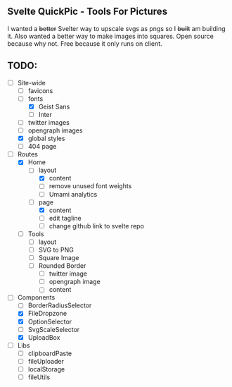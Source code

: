 ## Svelte QuickPic - Tools For Pictures

I wanted a ~~better~~ Svelter way to upscale svgs as pngs so I ~~built~~ am building it. Also wanted a better way to make images into squares. Open source because why not. Free because it only runs on client.

## TODO:

- [ ] Site-wide
  - [ ] favicons
  - [ ] fonts
    - [x] Geist Sans
    - [ ] Inter
  - [ ] twitter images
  - [ ] opengraph images
  - [x] global styles
  - [ ] 404 page
- [ ] Routes
  - [x] Home
    - [ ] layout
      - [x] content
      - [ ] remove unused font weights
      - [ ] Umami analytics
    - [ ] page
      - [x] content
      - [ ] edit tagline
      - [ ] change github link to svelte repo
  - [ ] Tools
    - [ ] layout
    - [ ] SVG to PNG
    - [ ] Square Image
    - [ ] Rounded Border
      - [ ] twitter image
      - [ ] opengraph image
      - [ ] content
- [ ] Components
  - [ ] BorderRadiusSelector
  - [x] FileDropzone
  - [x] OptionSelector
  - [ ] SvgScaleSelector
  - [x] UploadBox
- [ ] Libs
  - [ ] clipboardPaste
  - [ ] fileUploader
  - [ ] localStorage
  - [ ] fileUtils
